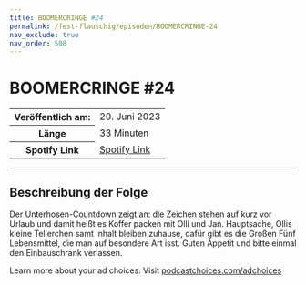 ```yaml
---
title: BOOMERCRINGE #24
permalink: /fest-flauschig/episoden/BOOMERCRINGE-24
nav_exclude: true
nav_order: 508
---
```


# BOOMERCRINGE #24
<table class="resp-table dcf-table dcf-table-responsive dcf-table-bordered dcf-table-striped dcf-w-100%">
                    <tbody>
                        <tr>
                            <th scope="row">Veröffentlich am:</th>
                            <td data-label="Veröffentlich am:">20. Juni 2023</td>
                        </tr>
                        <tr>
                            <th scope="row">Länge </th>
                            <td data-label="Länge ">33 Minuten</td>
                        </tr><tr>
                                <th scope="row">Spotify Link</th>
                                <td data-label="Spotify Link"><a href="https://open.spotify.com/episode/1OcMKXTsBMhW2xmNTgZdlV">Spotify Link</a></td>
                            </tr></tbody>
                </table>

***

## Beschreibung der Folge

<div>
<p>Der Unterhosen-Countdown zeigt an: die Zeichen stehen auf kurz vor Urlaub und damit heißt es Koffer packen mit Olli und Jan. Hauptsache, Ollis kleine Tellerchen samt Inhalt bleiben zuhause, dafür gibt es die Großen Fünf Lebensmittel, die man auf besondere Art isst. Guten Appetit und bitte einmal den Einbauschrank verlassen.</p><p> </p><p>Learn more about your ad choices. Visit <a href="https://podcastchoices.com/adchoices" rel="nofollow">podcastchoices.com/adchoices</a></p>  
</div>

